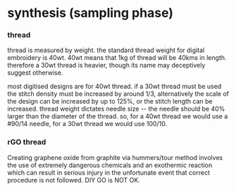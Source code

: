 # synthesis \(sampling phase\)

### thread

thread is measured by weight. the standard thread weight for digital embroidery is 40wt. 40wt means that 1kg of thread will be 40kms in length. therefore a 30wt thread is heavier, though its name may deceptively suggest otherwise.

most digitised designs are for 40wt thread. if a 30wt thread must be used the stitch density must be increased by around 1/3, alternatively the scale of the design can be increased by up to 125%, or the stitch length can be increased. thread weight dictates needle size -- the needle should be 40% larger than the diameter of the thread. so, for a 40wt thread we would use a \#90/14 needle, for a 30wt thread we would use 100/10. 

### rGO thread

  
Creating graphene oxide from graphite via hummers/tour method involves the use of extremely dangerous chemicals and an exothermic reaction which can result in serious injury in the unfortunate event that correct procedure is not followed. DIY GO is NOT OK.

